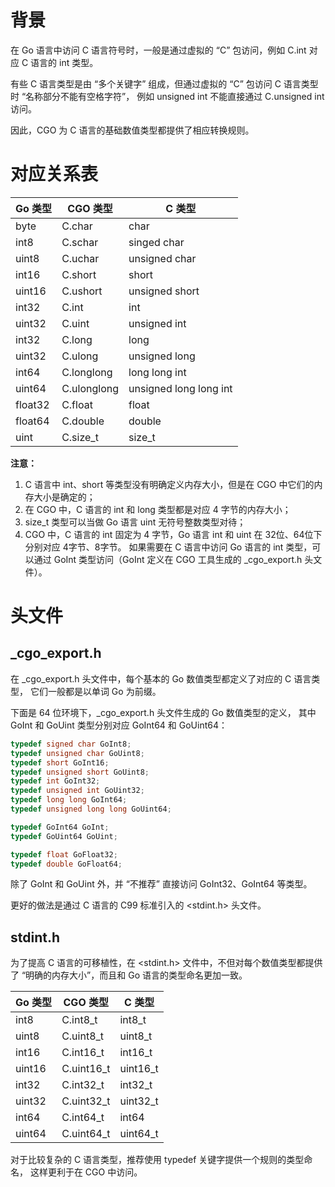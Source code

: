 # 背景
在 Go 语言中访问 C 语言符号时，一般是通过虚拟的 “C” 包访问，例如 C.int 对应 C 语言的 int 类型。

有些 C 语言类型是由 “多个关键字” 组成，但通过虚拟的 “C” 包访问 C 语言类型时 “名称部分不能有空格字符”，
例如 unsigned int 不能直接通过 C.unsigned int 访问。

因此，CGO 为 C 语言的基础数值类型都提供了相应转换规则。

# 对应关系表
| Go 类型   | CGO 类型      | C 类型                   |
|---------|-------------|------------------------|
| byte    | C.char      | char                   |
| int8    | C.schar     | singed char            |
| uint8   | C.uchar     | unsigned char          |
| int16   | C.short     | short                  |
| uint16  | C.ushort    | unsigned short         |
| int32   | C.int       | int                    |
| uint32  | C.uint      | unsigned int           |
| int32   | C.long      | long                   |
| uint32  | C.ulong     | unsigned long          |
| int64   | C.longlong  | long long int          |
| uint64  | C.ulonglong | unsigned long long int |
| float32 | C.float     | float                  |
| float64 | C.double    | double                 |
| uint    | C.size_t    | size_t                 |

**注意：**

1. C 语言中 int、short 等类型没有明确定义内存大小，但是在 CGO 中它们的内存大小是确定的；
2. 在 CGO 中，C 语言的 int 和 long 类型都是对应 4 字节的内存大小；
3. size_t 类型可以当做 Go 语言 uint 无符号整数类型对待；
4. CGO 中，C 语言的 int 固定为 4 字节，Go 语言 int 和 uint 在 32位、64位下分别对应 4字节、8字节。
如果需要在 C 语言中访问 Go 语言的 int 类型，可以通过 GoInt 类型访问（GoInt 定义在 CGO 工具生成的 _cgo_export.h 头文件）。

# 头文件
## _cgo_export.h 
在 _cgo_export.h 头文件中，每个基本的 Go 数值类型都定义了对应的 C 语言类型，
它们一般都是以单词 Go 为前缀。

下面是 64 位环境下，_cgo_export.h 头文件生成的 Go 数值类型的定义，
其中 GoInt 和 GoUint 类型分别对应 GoInt64 和 GoUint64：
```c
typedef signed char GoInt8;
typedef unsigned char GoUint8;
typedef short GoInt16;
typedef unsigned short GoUint8;
typedef int GoInt32;
typedef unsigned int GoUint32;
typedef long long GoInt64;
typedef unsigned long long GoUint64;

typedef GoInt64 GoInt;
typedef GoUint64 GoUint;

typedef float GoFloat32;
typedef double GoFloat64;
```

除了 GoInt 和 GoUint 外，并 “不推荐” 直接访问 GoInt32、GoInt64 等类型。

更好的做法是通过 C 语言的 C99 标准引入的 <stdint.h> 头文件。

## stdint.h
为了提高 C 语言的可移植性，在 <stdint.h> 文件中，不但对每个数值类型都提供了
“明确的内存大小”，而且和 Go 语言的类型命名更加一致。

| Go 类型   | CGO 类型     | C 类型     |
|---------|------------|----------|
| int8    | C.int8_t   | int8_t   |
| uint8   | C.uint8_t  | uint8_t  |
| int16   | C.int16_t  | int16_t  |
| uint16  | C.uint16_t | uint16_t |
| int32   | C.int32_t  | int32_t  |
| uint32  | C.uint32_t | uint32_t |
| int64   | C.int64_t  | int64    |
| uint64  | C.uint64_t | uint64_t |

对于比较复杂的 C 语言类型，推荐使用 typedef 关键字提供一个规则的类型命名，
这样更利于在 CGO 中访问。